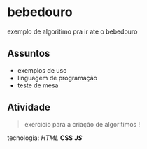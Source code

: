 # bebedouro
 exemplo de algoritimo pra ir ate o bebedouro 

 ## Assuntos
- exemplos de uso 
- linguagem de programação 
- teste de mesa

## Atividade
> exercicio para a criação de algoritimos !

tecnologia: *HTML* **CSS** ***JS***